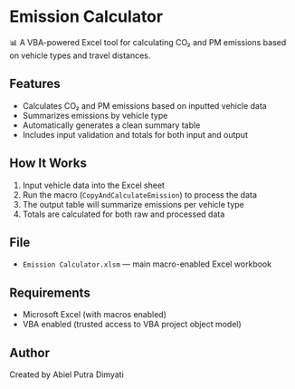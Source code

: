 # Emission Calculator

📊 A VBA-powered Excel tool for calculating CO₂ and PM emissions based on vehicle types and travel distances.

## Features
- Calculates CO₂ and PM emissions based on inputted vehicle data
- Summarizes emissions by vehicle type
- Automatically generates a clean summary table
- Includes input validation and totals for both input and output

## How It Works
1. Input vehicle data into the Excel sheet
2. Run the macro (`CopyAndCalculateEmission`) to process the data
3. The output table will summarize emissions per vehicle type
4. Totals are calculated for both raw and processed data

## File
- `Emission Calculator.xlsm` — main macro-enabled Excel workbook

## Requirements
- Microsoft Excel (with macros enabled)
- VBA enabled (trusted access to VBA project object model)

## Author
Created by Abiel Putra Dimyati
